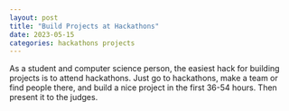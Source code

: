 ```yaml
---
layout: post
title: "Build Projects at Hackathons"
date: 2023-05-15
categories: hackathons projects
---
```


As a student and computer science person, the easiest hack for building projects is to attend hackathons. Just go to hackathons, make a team or find people there, and build a nice project in the first 36-54 hours. Then present it to the judges.
